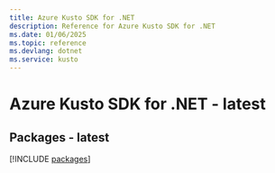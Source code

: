 ```yaml
---
title: Azure Kusto SDK for .NET
description: Reference for Azure Kusto SDK for .NET
ms.date: 01/06/2025
ms.topic: reference
ms.devlang: dotnet
ms.service: kusto
---
```

# Azure Kusto SDK for .NET - latest
## Packages - latest
[!INCLUDE [packages](kusto-index.md)]